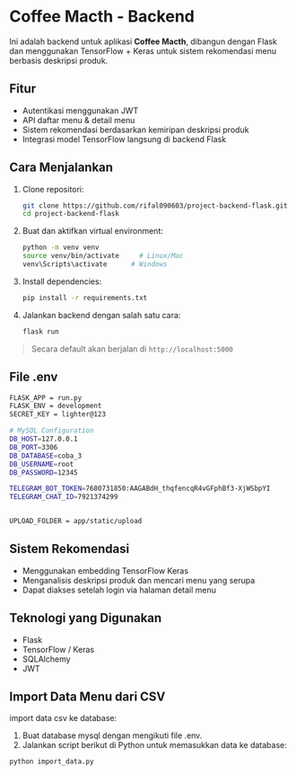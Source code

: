 # Coffee Macth - Backend

Ini adalah backend untuk aplikasi **Coffee Macth**, dibangun dengan Flask dan menggunakan TensorFlow + Keras untuk sistem rekomendasi menu berbasis deskripsi produk.

## Fitur

- Autentikasi menggunakan JWT
- API daftar menu & detail menu
- Sistem rekomendasi berdasarkan kemiripan deskripsi produk
- Integrasi model TensorFlow langsung di backend Flask

## Cara Menjalankan

1. Clone repositori:

   ```bash
   git clone https://github.com/rifal090603/project-backend-flask.git
   cd project-backend-flask
   ```

2. Buat dan aktifkan virtual environment:

   ```bash
   python -m venv venv
   source venv/bin/activate     # Linux/Mac
   venv\Scripts\activate      # Windows
   ```

3. Install dependencies:

   ```bash
   pip install -r requirements.txt
   ```

4. Jalankan backend dengan salah satu cara:
   ```bash
   flask run
   ```

> Secara default akan berjalan di `http://localhost:5000`

## File .env

```bash
FLASK_APP = run.py
FLASK_ENV = development
SECRET_KEY = lighter@123

# MySQL Configuration
DB_HOST=127.0.0.1
DB_PORT=3306
DB_DATABASE=coba_3
DB_USERNAME=root
DB_PASSWORD=12345

TELEGRAM_BOT_TOKEN=7680731850:AAGABdH_thqfencqR4vGFphBf3-XjWSbpYI
TELEGRAM_CHAT_ID=7921374299


UPLOAD_FOLDER = app/static/upload
```

## Sistem Rekomendasi

- Menggunakan embedding TensorFlow Keras
- Menganalisis deskripsi produk dan mencari menu yang serupa
- Dapat diakses setelah login via halaman detail menu

## Teknologi yang Digunakan

- Flask
- TensorFlow / Keras
- SQLAlchemy
- JWT

## Import Data Menu dari CSV

import data csv ke database:

1. Buat database mysql dengan mengikuti file .env.
2. Jalankan script berikut di Python untuk memasukkan data ke database:

```bash
python import_data.py
```
